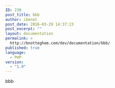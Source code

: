 ```yaml
---
ID: 230
post_title: bbb
author: ibenot
post_date: 2016-03-29 14:37:23
post_excerpt: ""
layout: documentation
permalink: >
  http://bnotteghem.com/dev/documentation/bbb/
published: true
language:
  - PHP
version:
  - "1.9"
---
```

bbb